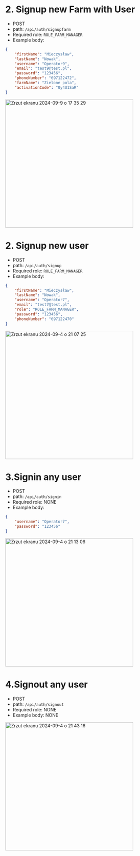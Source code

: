 # 2. Signup new Farm with User
* POST
* path: ```/api/auth/signupfarm ```
* Required role: ```ROLE_FARM_MANAGER```
* Example body:

``` json
{
	"firstName": "Mieczysław",
	"lastName": "Nowak",
	"username": "Operator9",
	"email": "test9@test.pl",
	"password": "123456",
	"phoneNumber": "697122472",
	"farmName": "Zielone pola",
	"activationCode": "0y4U1SaR"
}
```
<img width="400" alt="Zrzut ekranu 2024-09-9 o 17 35 29" src="https://github.com/user-attachments/assets/3ac7b4da-ae6a-4707-a94a-ffdd93a776af">


# 2. Signup new user
* POST
* path: ```/api/auth/signup```
*  Required role: ```ROLE_FARM_MANAGER```
* Example body:

``` json
{
	"firstName": "Mieczysław",
	"lastName": "Nowak",
	"username": "Operator7",
	"email": "test7@test.pl",
	"role": "ROLE_FARM_MANAGER",
	"password": "123456",
	"phoneNumber": "697122470"
}
```

<img width="400" alt="Zrzut ekranu 2024-09-4 o 21 07 25" src="https://github.com/user-attachments/assets/67c288b5-8f89-4fbf-b658-3f102e9e0017">
 


# 3.Signin any user
* POST
* path: ```/api/auth/signin```
* Required role: NONE
* Example body:

``` json
{
	"username": "Operator7",
	"password": "123456"
}
```

<img width="400" alt="Zrzut ekranu 2024-09-4 o 21 13 06" src="https://github.com/user-attachments/assets/d8d94b06-4f56-480a-90b6-4df4e71a0b72">


# 4.Signout any user
* POST
* path: ```/api/auth/signout```
* Required role: NONE
* Example body: NONE

<img width="400" alt="Zrzut ekranu 2024-09-4 o 21 43 16" src="https://github.com/user-attachments/assets/1481c26e-7aeb-4d8e-bef5-4c0ecf4cd0d7">
